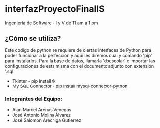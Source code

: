 # interfazProyectoFinalIS
Ingeniería de Software - I y V de 11 am a 1 pm

## ¿Cómo se utiliza?

Este codigo de python se requiere de ciertas interfaces de Python para poder funcionar a la perfección y aquí les diremos cual y comando 'pip' para instalarlos.
Para la base de datos, llamarla 'dbescolar' e importar las configuraciones de esta misma con el documento adjunto con extensión '.sql'

- Tkinter - pip install tk
- My SQL Connector - pip install mysql-connector-python

### Integrantes del Equipo:

- Alan Marcel Arenas Venegas
- José Antonio Molina Álvarez
- José Salomon Arechiga Gutierrez
